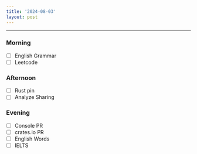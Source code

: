 ```yaml
---
title: '2024-08-03'
layout: post
---
```


---

### Morning

- [ ] English Grammar
- [ ] Leetcode

### Afternoon

- [ ] Rust pin
- [ ] Analyze Sharing

### Evening

- [ ] Console PR
- [ ] crates.io PR
- [ ] English Words
- [ ] IELTS
